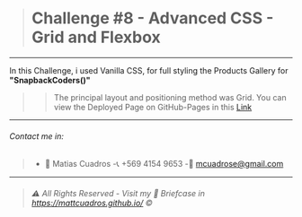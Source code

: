 ># Challenge #8 - **Advanced CSS - Grid and Flexbox**

---

In this Challenge, i used Vanilla CSS, for full styling the Products Gallery for **"SnapbackCoders()"**
>>The principal layout and positioning method was Grid.
You can view the Deployed Page on GitHub-Pages in this <a href="https://mattcuadros.github.io/challenge_css_grid/" target="_blank">Link</a>

---

###### Contact me in:
>-	:bust_in_silhouette:  Matias Cuadros
>-:telephone_receiver:  +569 4154 9653
>-:email: <a href="mailto:mcuadrose@gmail.com" target="_blank">mcuadrose@gmail.com</a>



---
>###### :warning: *All Rights Reserved - Visit my :briefcase: Briefcase in* <a href="https://mattcuadros.github.io/" target="_blank">https://mattcuadros.github.io/</a> :copyright: 